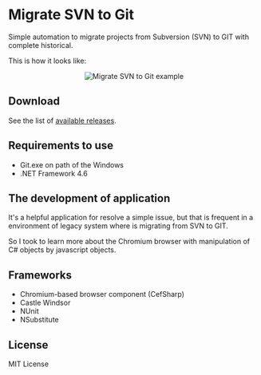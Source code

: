 # Migrate SVN to Git

Simple automation to migrate projects from Subversion (SVN) to GIT with complete historical.

This is how it looks like:

<p align="center">
  <img src="https://dl.dropboxusercontent.com/u/27281108/GitHub/MigracaoGitToSvn/main-github.png" alt="Migrate SVN to Git example"/>
</p>

## Download

See the list of [available releases](https://github.com/samukce/migrate-from-svn-to-git/releases).

## Requirements to use

- Git.exe on path of the Windows
- .NET Framework 4.6

## The development of application

It's a helpful application for resolve a simple issue, but that is frequent in a environment of legacy system where is migrating from SVN to GIT.

So I took to learn more about the Chromium browser with manipulation of C# objects by javascript objects.

## Frameworks

- Chromium-based browser component  (CefSharp)
- Castle Windsor
- NUnit
- NSubstitute

## License

MIT License
